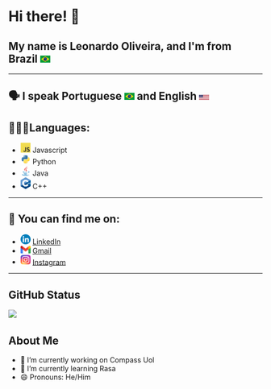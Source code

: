 # Hi there! 👋

## My name is Leonardo Oliveira, and I'm from Brazil <img src="https://raw.githubusercontent.com/Leo0liveira/Leo0liveira/main/Templates/Brazil.svg" width="20" />

---

## 🗣 I speak Portuguese <img src="https://raw.githubusercontent.com/Leo0liveira/Leo0liveira/main/Templates/Brazil.svg" width="20" /> and  English <img src="https://raw.githubusercontent.com/Leo0liveira/Leo0liveira/main/Templates/Eua.svg" width="20" />

## 👨🏻‍💻Languages: 
* <img src="https://raw.githubusercontent.com/Leo0liveira/Leo0liveira/main/Templates/JavaScript.svg" width = "20" /> Javascript
* <img src="https://raw.githubusercontent.com/Leo0liveira/Leo0liveira/main/Templates/Python.svg" width = "20" /> Python
* <img src="https://raw.githubusercontent.com/Leo0liveira/Leo0liveira/main/Templates/Java.svg" width = "20" /> Java
* <img src="https://raw.githubusercontent.com/Leo0liveira/Leo0liveira/main/Templates/C++.svg" width = "20" /> C++

---

## 🔎 You can find me on:

* <img src="https://raw.githubusercontent.com/Leo0liveira/Leo0liveira/main/Templates/LinkedIn.svg" width = "20" /> [LinkedIn](https://www.linkedin.com/in/leonardo-oliveira-freitas/)
* <img src="https://raw.githubusercontent.com/Leo0liveira/Leo0liveira/main/Templates/Gmail.svg" width = "20" /> [Gmail](mailto:leoufms@gmail.com)
* <img src="https://raw.githubusercontent.com/Leo0liveira/Leo0liveira/main/Templates/Instagram.svg" width = "20" />  [Instagram](https://www.instagram.com/oleofelipe_/)

---
## GitHub Status
  <p align="left">
  <img src="https://github-readme-stats.vercel.app/api?username=Leo0liveira&theme=synthwave&show_icons=true&count_private=false"/>
</p>


## About Me

- 🔭 I’m currently working on Compass Uol
- 🌱 I’m currently learning Rasa
- 😄 Pronouns: He/Him

<!--
- 🔭 I’m currently working on Compass Uol
- 🌱 I’m currently learning Rasa
- 👯 I’m looking to collaborate on ...
- 🤔 I’m looking for help with ...
- 💬 Ask me about ...
- 📫 How to reach me: ...
- 😄 Pronouns: He/Him
- ⚡ Fun fact: ...
-->
